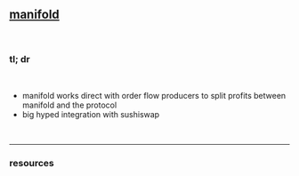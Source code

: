 ## [manifold](https://twitter.com/foldfinance)

<br>

### tl; dr

<br>

* manifold works direct with order flow producers to split profits between manifold and the protocol
* big hyped integration with sushiswap


<br>

---

### resources

<br>
